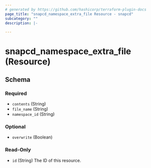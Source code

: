 ```yaml
---
# generated by https://github.com/hashicorp/terraform-plugin-docs
page_title: "snapcd_namespace_extra_file Resource - snapcd"
subcategory: ""
description: |-
  
---
```


# snapcd_namespace_extra_file (Resource)





<!-- schema generated by tfplugindocs -->
## Schema

### Required

- `contents` (String)
- `file_name` (String)
- `namespace_id` (String)

### Optional

- `overwrite` (Boolean)

### Read-Only

- `id` (String) The ID of this resource.
